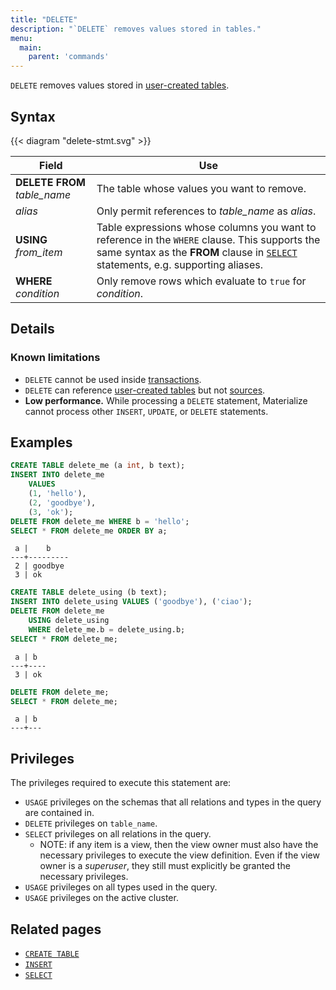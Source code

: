 ```yaml
---
title: "DELETE"
description: "`DELETE` removes values stored in tables."
menu:
  main:
    parent: 'commands'
---
```


`DELETE` removes values stored in [user-created tables](../create-table).

## Syntax

{{< diagram "delete-stmt.svg" >}}

Field | Use
------|-----
**DELETE FROM** _table_name_ | The table whose values you want to remove.
_alias_ | Only permit references to _table_name_ as _alias_.
**USING** _from_item_ | Table expressions whose columns you want to reference in the `WHERE` clause. This supports the same syntax as the **FROM** clause in [`SELECT`](../select) statements, e.g. supporting aliases.
**WHERE** _condition_ | Only remove rows which evaluate to `true` for _condition_.

## Details

### Known limitations

* `DELETE` cannot be used inside [transactions](../begin).
* `DELETE` can reference [user-created tables](../create-table) but not [sources](../create-source).
* **Low performance.** While processing a `DELETE` statement, Materialize cannot
  process other `INSERT`, `UPDATE`, or `DELETE` statements.

## Examples

```sql
CREATE TABLE delete_me (a int, b text);
INSERT INTO delete_me
    VALUES
    (1, 'hello'),
    (2, 'goodbye'),
    (3, 'ok');
DELETE FROM delete_me WHERE b = 'hello';
SELECT * FROM delete_me ORDER BY a;
```
```
 a |    b
---+---------
 2 | goodbye
 3 | ok
```
```sql
CREATE TABLE delete_using (b text);
INSERT INTO delete_using VALUES ('goodbye'), ('ciao');
DELETE FROM delete_me
    USING delete_using
    WHERE delete_me.b = delete_using.b;
SELECT * FROM delete_me;
```
```
 a | b
---+----
 3 | ok
```
```sql
DELETE FROM delete_me;
SELECT * FROM delete_me;
```
```
 a | b
---+---
```

## Privileges

The privileges required to execute this statement are:

- `USAGE` privileges on the schemas that all relations and types in the query are contained in.
- `DELETE` privileges on `table_name`.
- `SELECT` privileges on all relations in the query.
  - NOTE: if any item is a view, then the view owner must also have the necessary privileges to
    execute the view definition. Even if the view owner is a _superuser_, they still must explicitly be
    granted the necessary privileges.
- `USAGE` privileges on all types used in the query.
- `USAGE` privileges on the active cluster.

## Related pages

- [`CREATE TABLE`](../create-table)
- [`INSERT`](../insert)
- [`SELECT`](../select)
